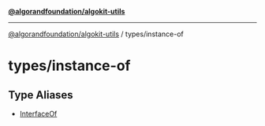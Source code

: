 [**@algorandfoundation/algokit-utils**](../../README.md)

***

[@algorandfoundation/algokit-utils](../../README.md) / types/instance-of

# types/instance-of

## Type Aliases

- [InterfaceOf](type-aliases/InterfaceOf.md)
